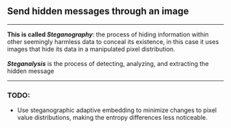 ## Send hidden messages through an image

---

**This is called *Steganography***:
the process of hiding information within other seemingly harmless data to conceal its existence, in this case it uses images that hide its data in a manipulated pixel distribution.  
<br>
***Steganalysis*** is the process of detecting, analyzing, and extracting the hidden message

---
### TODO:
- Use steganographic adaptive embedding to minimize changes to pixel value distributions, making the entropy differences less noticeable.
